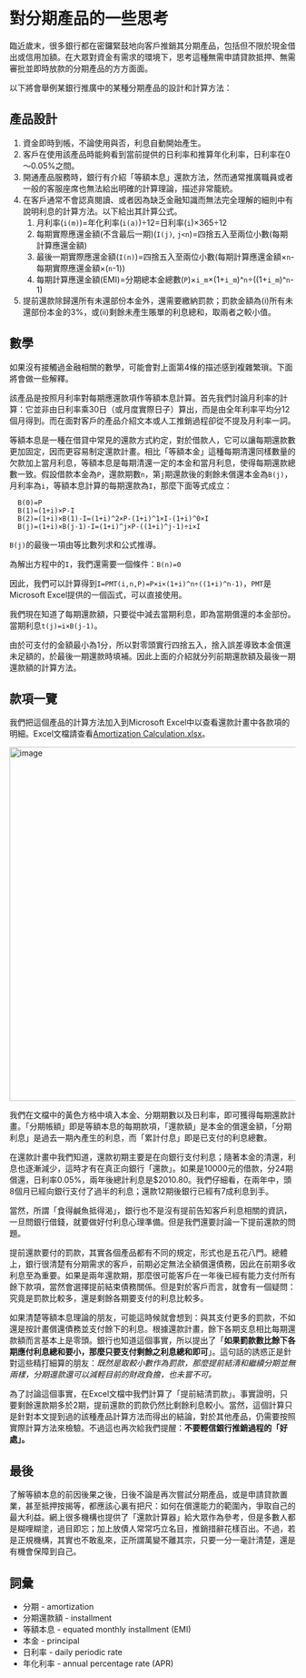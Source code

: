 對分期產品的一些思考
====================

臨近歲末，很多銀行都在密鑼緊鼓地向客戶推銷其分期產品，包括但不限於現金借出或信用加額。在大眾對資金有需求的環境下，思考這種無需申請貸款抵押、無需審批並即時放款的分期產品的方方面面。

以下將會舉例某銀行推廣中的某種分期產品的設計和計算方法：

產品設計
--------

1. 資金即時到帳，不論使用與否，利息自動開始產生。
2. 客戶在使用該產品時能夠看到當前提供的日利率和推算年化利率，日利率在0～0.05%之間。
3. 開通產品服務時，銀行有介紹「等額本息」還款方法，然而通常推廣職員或者一般的客服座席也無法給出明確的計算理論，描述非常籠統。
4. 在客戶通常不會認真閱讀、或者因為缺乏金融知識而無法完全理解的細則中有說明利息的計算方法。以下給出其計算公式。
   1. 月利率(`i(m)`)=年化利率(`i(a)`)÷12=日利率(`i`)×365÷12
   2. 每期實際應還金額(不含最后一期)(`I(j)`, `j<n`)=四捨五入至兩位小數(每期計算應還金額)
   3. 最後一期實際應還金額(`I(n)`)=四捨五入至兩位小數(每期計算應還金額×`n`-每期實際應還金額×(`n`-1))
   4. 每期計算應還金額(EMI)=分期總本金總數(`P`)×`i_m`×(1+`i_m`)^`n`÷((1+`i_m`)^`n`-1)
5. 提前還款除歸還所有未還部份本金外，還需要繳納罰款；罰款金額為(i)所有未還部份本金的3%，或(ii)剩餘未產生賬單的利息總和，取兩者之較小值。

數學
----

如果沒有接觸過金融相關的數學，可能會對上面第4條的描述感到複雜繁瑣。下面將會做一些解釋。

該產品是按照月利率對每期應還款項作等額本息計算。首先我們討論月利率的計算：它並非由日利率乘30日（或月度實際日子）算出，而是由全年利率平均分12個月得到。而在面對客戶的產品介紹文本或人工推銷過程卻從不提及月利率一詞。

等額本息是一種在借貸中常見的還款方式約定，對於借款人，它可以讓每期還款數更加固定，因而更容易制定還款計畫。相比「等額本金」這種每期清還同樣數量的欠款加上當月利息，等額本息是每期清還一定的本金和當月利息，使得每期還款總數一致。假設借款本金為`P`，還款期數`n`，第`j`期還款後的剩餘未償還本金為`B(j)`，月利率為`i`，等額本息計算的每期還款為`I`，那麼下面等式成立：

```
  B(0)=P
  B(1)=(1+i)×P-I
  B(2)=(1+i)×B(1)-I=(1+i)^2×P-(1+i)^1×I-(1+i)^0×I
  B(j)=(1+i)×B(j-1)-I=(1+i)^j×P-((1+i)^j-1)÷i×I
```

`B(j)`的最後一項由等比數列求和公式推導。

為解出方程中的`I`，我們還需要一個條件：`B(n)=0`

因此，我們可以計算得到`I=PMT(i,n,P)=P×i×(1+i)^n÷((1+i)^n-1)`，`PMT`是Microsoft Excel提供的一個函式，可以直接使用。
  
我們現在知道了每期還款額，只要從中減去當期利息，即為當期償還的本金部份。當期利息`t(j)=i×B(j-1)`。

由於可支付的金額最小為1分，所以對零頭實行四捨五入，捨入誤差導致本金償還未足額的，於最後一期還款時填補。因此上面的介紹就分列前期還款額及最後一期還款額的計算方法。

款項一覽
--------

我們把這個產品的計算方法加入到Microsoft Excel中以查看還款計畫中各款項的明細。Excel文檔請查看[Amortization Calculation.xlsx](https://github.com/GreenYun/some-amortization/files/13667949/Amortization.Calculation.xlsx)。

<img width="622" alt="image" src="https://github.com/GreenYun/some-amortization/assets/26381267/f5634414-bcc3-4f64-806b-a8de4280219f">

我們在文檔中的黃色方格中填入本金、分期期數以及日利率，即可獲得每期還款計畫。「分期帳額」即是等額本息的每期款項，「還款額」是本金的償還金額，「分期利息」是過去一期內產生的利息，而「累計付息」即是已支付的利息總數。

在還款計畫中我們知道，還款初期主要是在向銀行支付利息；隨著本金的清還，利息也逐漸減少，這時才有在真正向銀行「還款」。如果是10000元的借款，分24期償還，日利率0.05%，兩年後總計利息是$2010.80。我們仔細看，在兩年中，頭8個月已經向銀行支付了過半的利息；還款12期後銀行已經有7成利息到手。

當然，所謂「食得鹹魚抵得渴」，銀行也不是沒有提前告知客戶利息相關的資訊，一旦問銀行借錢，就要做好付利息心理準備。但是我們還要討論一下提前還款的問題。

提前還款要付的罰款，其實各個產品都有不同的規定，形式也是五花八門。總體上，銀行很清楚有分期需求的客戶，前期必定無法全額償還債務，因此在前期多收利息至為重要。如果是兩年還款期，那麼很可能客戶在一年後已經有能力支付所有餘下款項，當然會選擇提前結束債務關係。但是對於客戶而言，就會有一個疑問：究竟是罰款比較多，還是剩餘各期要支付的利息比較多。

如果清楚等額本息理論的朋友，可能這時候就會想到：與其支付更多的罰款，不如還是按計畫償還債務並支付餘下的利息。根據還款計畫，餘下各期支息相比每期還款額而言基本上是零頭。銀行也知道這個事實，所以提出了「**如果罰款數比餘下各期應付利息總和要小，那麼只要支付剩餘之利息總和即可**」。這句話的誘惑正是針對這些精打細算的朋友：*既然是取較小數作為罰款，那麼提前結清和繼續分期並無兩樣，分期還款還可以減輕目前的財政負擔，也未嘗不可。*

為了討論這個事實，在Excel文檔中我們計算了「提前結清罰款」。事實證明，只要剩餘還款期多於2期，提前還款的罰款仍然比剩餘利息較小。當然，這個計算只是針對本文提到過的該種產品計算方法而得出的結論，對於其他產品，仍需要按照實際計算方法來檢驗。不過這也再次給我們提醒：**不要輕信銀行推銷過程的「好處」。**

最後
----

了解等額本息的前因後果之後，日後不論是再次嘗試分期產品，或是申請貸款置業，甚至抵押按揭等，都應該心裏有把尺：如何在償還能力的範圍內，爭取自己的最大利益。網上很多機構也提供了「還款計算器」給大眾作為參考，但是多數人都是糊哩糊塗，過目即忘；加上放債人常常巧立名目，推銷措辭花樣百出。不過，若是正規機構，其實也不敢亂來，正所謂萬變不離其宗，只要一分一毫計清楚，還是有機會保障到自己。

詞彙
----

* 分期 - amortization
* 分期還款額 - installment
* 等額本息 - equated monthly installment (EMI)
* 本金 - principal
* 日利率 - daily periodic rate
* 年化利率 - annual percentage rate (APR)
